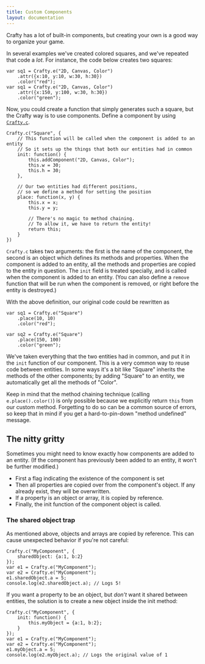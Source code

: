 ```yaml
---
title: Custom Components
layout: documentation
---
```


Crafty has a lot of built-in components, but creating your own is a good way to organize your game.

In several examples we've created colored squares, and we've repeated that code a *lot*.  For instance, the code below creates two squares:

```
var sq1 = Crafty.e("2D, Canvas, Color")
	.attr({x:10, y:10, w:30, h:30})
	.color("red");
var sq1 = Crafty.e("2D, Canvas, Color")
	.attr({x:150, y:100, w:30, h:30})
	.color("green");
```

Now, you could create a function that simply generates such a square, but the Crafty way is to use components.  Define a component by using [`Crafty.c`](/api/Crafty-c.html).

```
Crafty.c("Square", {
	// This function will be called when the component is added to an entity
	// So it sets up the things that both our entities had in common
	init: function() {
		this.addComponent("2D, Canvas, Color");
		this.w = 30;
		this.h = 30;
	},

	// Our two entities had different positions, 
	// so we define a method for setting the position
	place: function(x, y) {
		this.x = x;
		this.y = y;

		// There's no magic to method chaining.
		// To allow it, we have to return the entity!
		return this;
	}
})
```

`Crafty.c` takes two arguments: the first is the name of the component, the second is an object which defines its methods and properties.  When the component is added to an entity, all the methods and properties are copied to the entity in question.  The `init` field is treated specially, and is called when the component is added to an entity.  (You can also define a `remove` function that will be run when the component is removed, or right before the entity is destroyed.)

With the above definition, our original code could be rewritten as

```
var sq1 = Crafty.e("Square")
	.place(10, 10)
	.color("red");

var sq2 = Crafty.e("Square")
	.place(150, 100)
	.color("green");
```

We've taken everything that the two entities had in common, and put it in the `init` function of our component.  This is a very common way to reuse code between entities.  In some ways it's a bit like "Square" inherits the methods of the other components; by adding "Square" to an entity, we automatically get all the methods of "Color".

Keep in mind that the method chaining technique (calling `e.place().color()`) is only possible because we explicitly return `this` from our custom method.  Forgetting to do so can be a common source of errors, so keep that in mind if you get a hard-to-pin-down "method undefined" message.

## The nitty gritty

Sometimes you might need to know exactly how components are added to an entity.  (If the component has previously been added to an entity, it won't be further modified.)

- First a flag indicating the existence of the component is set
- Then all properties are copied over from the component's object.  If any already exist, they will be overwritten.
- If a property is an object or array, it is copied by reference.
- Finally, the init function of the component object is called.
 
### The shared object trap

As mentioned above, objects and arrays are copied by reference.  This can cause unexpected behavior if you're not careful:

```
Crafty.c("MyComponent", {
	sharedObject: {a:1, b:2}
});
var e1 = Crafty.e("MyComponent");
var e2 = Crafty.e("MyComponent");
e1.sharedObject.a = 5;
console.log(e2.sharedObject.a); // Logs 5!
```

If you want a property to be an object, but *don't* want it shared between entities, the solution is to create a new object inside the init method:

```
Crafty.c("MyComponent", {
	init: function() {
		this.myObject = {a:1, b:2};
	}
});
var e1 = Crafty.e("MyComponent");
var e2 = Crafty.e("MyComponent");
e1.myObject.a = 5;
console.log(e2.myObject.a); // Logs the original value of 1
```

